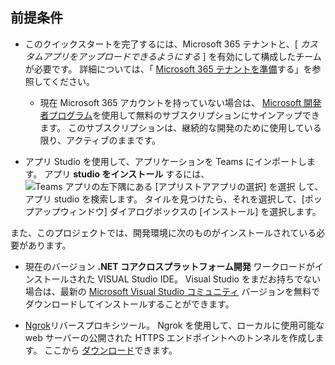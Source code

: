 ## <a name="prerequisites"></a>前提条件

- このクイックスタートを完了するには、Microsoft 365 テナントと、[ *カスタムアプリをアップロードできるようにする* ] を有効にして構成したチームが必要です。 詳細については、「 [Microsoft 365 テナントを準備](~/concepts/build-and-test/prepare-your-o365-tenant.md)する」を参照してください。
  - 現在 Microsoft 365 アカウントを持っていない場合は、 [Microsoft 開発者プログラム](https://developer.microsoft.com/en-us/microsoft-365/dev-program)を使用して無料のサブスクリプションにサインアップできます。 このサブスクリプションは、継続的な開発のために使用している限り、アクティブのままです。

- アプリ Studio を使用して、アプリケーションを Teams にインポートします。 アプリ **studio をインストール** するには、 ![ Teams アプリの左下隅にある [アプリストアアプリの選択] を選択 ](~/assets/images/tab-images/storeApp.png) して、アプリ studio を検索します。 タイルを見つけたら、それを選択して、[ポップアップウィンドウ] ダイアログボックスの [インストール] を選択します。

また、このプロジェクトでは、開発環境に次のものがインストールされている必要があります。

- 現在のバージョン **.NET コアクロスプラットフォーム開発** ワークロードがインストールされた VISUAL Studio IDE。 Visual Studio をまだお持ちでない場合は、最新の [Microsoft Visual Studio コミュニティ](https://visualstudio.microsoft.com/downloads) バージョンを無料でダウンロードしてインストールすることができます。

- [Ngrok](https://ngrok.com)リバースプロキシツール。 Ngrok を使用して、ローカルに使用可能な web サーバーの公開された HTTPS エンドポイントへのトンネルを作成します。 ここから [ダウンロード](https://ngrok.com/download)できます。
